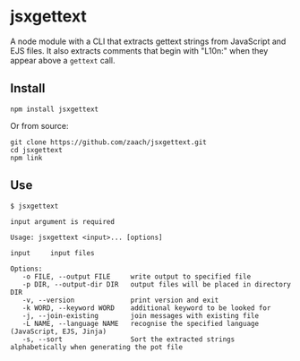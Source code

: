 # jsxgettext

A node module with a CLI that extracts gettext strings from JavaScript and EJS files. It also extracts comments that begin with "L10n:" when they appear above a `gettext` call.

## Install

    npm install jsxgettext
    
Or from source:

    git clone https://github.com/zaach/jsxgettext.git
    cd jsxgettext
    npm link

## Use

    $ jsxgettext

    input argument is required

    Usage: jsxgettext <input>... [options]

    input     input files

    Options:
       -o FILE, --output FILE     write output to specified file
       -p DIR, --output-dir DIR   output files will be placed in directory DIR
       -v, --version              print version and exit
       -k WORD, --keyword WORD    additional keyword to be looked for
       -j, --join-existing        join messages with existing file
       -L NAME, --language NAME   recognise the specified language (JavaScript, EJS, Jinja)
       -s, --sort                 Sort the extracted strings alphabetically when generating the pot file


